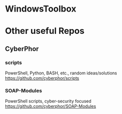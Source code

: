# WindowsToolbox
# Other useful Repos
## CyberPhor
### scripts
PowerShell, Python, BASH, etc., random ideas/solutions
https://github.com/cyberphor/scripts
### SOAP-Modules
PowerShell scripts, cyber-security focused
https://github.com/cyberphor/SOAP-Modules
